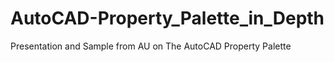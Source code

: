 AutoCAD-Property_Palette_in_Depth
=================================

Presentation and Sample from AU on The AutoCAD Property Palette
